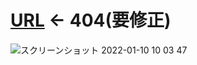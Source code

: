 
# [URL](https://pkoky.github.io/button-customizer-React/) <- 404(要修正)

![スクリーンショット 2022-01-10 10 03 47](https://user-images.githubusercontent.com/78239360/148708506-114135b5-0322-4715-8b50-45bcae95a229.png)